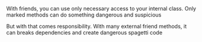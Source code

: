 With friends, you can use only necessary access to your internal class.
Only marked methods can do something dangerous and suspicious

But with that comes responsibility. With many external friend methods, it can breaks 
dependencies and create dangerous spagetti code
